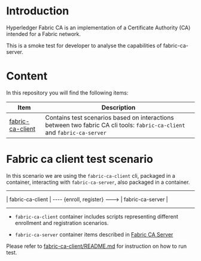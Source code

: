 # Introduction

Hyperledger Fabric CA is an implementation of a Certificate Authority (CA) intended for a Fabric network.

This is a smoke test for developer to analyse the capabilities of fabric-ca-server.

# Content

In this repository you will find the following items:

| Item | Description |
| --- | --- |
| [fabric-ca-client](./fabric-ca-client) | Contains test scenarios based on interactions between two fabric CA cli tools: `fabric-ca-client` and `fabric-ca-server`|

# Fabric ca client test scenario

In this scenario we are using the `fabric-ca-client` cli, packaged in a container, interacting with `fabric-ca-server`, also packaged in a container.

--------------------                             --------------------
| fabric-ca-client | ---- {enroll, register} ---> | fabric-ca-server |
--------------------                             --------------------

* `fabric-ca-client` container includes scripts representing different enrollment and registration scenarios.

* `fabric-ca-server` container items described in [Fabric CA Server](https://hyperledger-fabric-ca.readthedocs.io/en/latest/users-guide.html#fabric-ca-server)

Please refer to [fabric-ca-client/README.md](./fabric-ca-client/README.md) for instruction on how to run test.